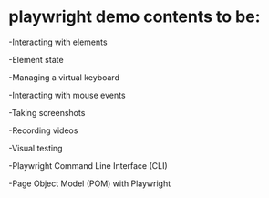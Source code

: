 # playwright demo contents to be:

-Interacting with elements

-Element state

-Managing a virtual keyboard

-Interacting with mouse events

-Taking screenshots

-Recording videos

-Visual testing

-Playwright Command Line Interface (CLI)

-Page Object Model (POM) with Playwright

